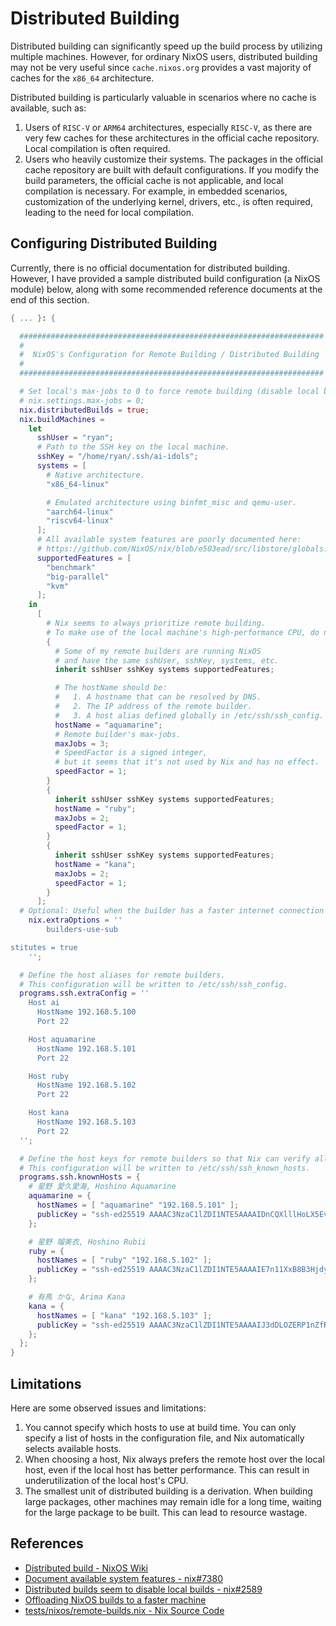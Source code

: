 # Distributed Building

Distributed building can significantly speed up the build process by utilizing multiple machines. However, for ordinary NixOS users, distributed building may not be very useful since `cache.nixos.org` provides a vast majority of caches for the `x86_64` architecture.

Distributed building is particularly valuable in scenarios where no cache is available, such as:

1. Users of `RISC-V` or `ARM64` architectures, especially `RISC-V`, as there are very few caches for these architectures in the official cache repository. Local compilation is often required.
2. Users who heavily customize their systems. The packages in the official cache repository are built with default configurations. If you modify the build parameters, the official cache is not applicable, and local compilation is necessary. For example, in embedded scenarios, customization of the underlying kernel, drivers, etc., is often required, leading to the need for local compilation.

## Configuring Distributed Building

Currently, there is no official documentation for distributed building. However, I have provided a sample distributed build configuration (a NixOS module) below, along with some recommended reference documents at the end of this section.

```nix
{ ... }: {

  ####################################################################
  #
  #  NixOS's Configuration for Remote Building / Distributed Building
  #
  ####################################################################

  # Set local's max-jobs to 0 to force remote building (disable local building).
  # nix.settings.max-jobs = 0;
  nix.distributedBuilds = true;
  nix.buildMachines =
    let
      sshUser = "ryan";
      # Path to the SSH key on the local machine.
      sshKey = "/home/ryan/.ssh/ai-idols";
      systems = [
        # Native architecture.
        "x86_64-linux"

        # Emulated architecture using binfmt_misc and qemu-user.
        "aarch64-linux"
        "riscv64-linux"
      ];
      # All available system features are poorly documented here:
      # https://github.com/NixOS/nix/blob/e503ead/src/libstore/globals.hh#L673-L687
      supportedFeatures = [
        "benchmark"
        "big-parallel"
        "kvm"
      ];
    in
      [
        # Nix seems to always prioritize remote building.
        # To make use of the local machine's high-performance CPU, do not set the remote builder's maxJobs too high.
        {
          # Some of my remote builders are running NixOS
          # and have the same sshUser, sshKey, systems, etc.
          inherit sshUser sshKey systems supportedFeatures;

          # The hostName should be:
          #   1. A hostname that can be resolved by DNS.
          #   2. The IP address of the remote builder.
          #   3. A host alias defined globally in /etc/ssh/ssh_config.
          hostName = "aquamarine";
          # Remote builder's max-jobs.
          maxJobs = 3;
          # SpeedFactor is a signed integer,
          # but it seems that it's not used by Nix and has no effect.
          speedFactor = 1;
        }
        {
          inherit sshUser sshKey systems supportedFeatures;
          hostName = "ruby";
          maxJobs = 2;
          speedFactor = 1;
        }
        {
          inherit sshUser sshKey systems supportedFeatures;
          hostName = "kana";
          maxJobs = 2;
          speedFactor = 1;
        }
      ];
  # Optional: Useful when the builder has a faster internet connection than yours.
	nix.extraOptions = ''
		builders-use-sub

stitutes = true
	'';

  # Define the host aliases for remote builders.
  # This configuration will be written to /etc/ssh/ssh_config.
  programs.ssh.extraConfig = ''
    Host ai
      HostName 192.168.5.100
      Port 22

    Host aquamarine
      HostName 192.168.5.101
      Port 22

    Host ruby
      HostName 192.168.5.102
      Port 22

    Host kana
      HostName 192.168.5.103
      Port 22
  '';

  # Define the host keys for remote builders so that Nix can verify all the remote builders.
  # This configuration will be written to /etc/ssh/ssh_known_hosts.
  programs.ssh.knownHosts = {
    # 星野 愛久愛海, Hoshino Aquamarine
    aquamarine = {
      hostNames = [ "aquamarine" "192.168.5.101" ];
      publicKey = "ssh-ed25519 AAAAC3NzaC1lZDI1NTE5AAAAIDnCQXlllHoLX5EvU+t6yP/npsmuxKt0skHVeJashizE";
    };

    # 星野 瑠美衣, Hoshino Rubii
    ruby = {
      hostNames = [ "ruby" "192.168.5.102" ];
      publicKey = "ssh-ed25519 AAAAC3NzaC1lZDI1NTE5AAAAIE7n11XxB8B3HjdyAsL3PuLVDZxWCzEOUTJAY8+goQmW";
    };

    # 有馬 かな, Arima Kana
    kana = {
      hostNames = [ "kana" "192.168.5.103" ];
      publicKey = "ssh-ed25519 AAAAC3NzaC1lZDI1NTE5AAAAIJ3dDLOZERP1nZfRz3zIeVDm1q2Trer+fWFVvVXrgXM1";
    };
  };
}
```

## Limitations

Here are some observed issues and limitations:

1. You cannot specify which hosts to use at build time. You can only specify a list of hosts in the configuration file, and Nix automatically selects available hosts.
2. When choosing a host, Nix always prefers the remote host over the local host, even if the local host has better performance. This can result in underutilization of the local host's CPU.
3. The smallest unit of distributed building is a derivation. When building large packages, other machines may remain idle for a long time, waiting for the large package to be built. This can lead to resource wastage.

## References

- [Distributed build - NixOS Wiki](https://nixos.wiki/wiki/Distributed_build)
- [Document available system features - nix#7380](https://github.com/NixOS/nix/issues/7380)
- [Distributed builds seem to disable local builds - nix#2589](https://github.com/NixOS/nix/issues/2589)
- [Offloading NixOS builds to a faster machine](https://sgt.hootr.club/molten-matter/nix-distributed-builds/)
- [tests/nixos/remote-builds.nix - Nix Source Code](https://github.com/NixOS/nix/blob/713836112/tests/nixos/remote-builds.nix#L46)